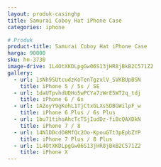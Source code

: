 ```yaml
---
layout: produk-casinghp
title: Samurai Coboy Hat iPhone Case
categories: iphone

# Produk
product-title: Samurai Coboy Hat iPhone Case
harga: 90000
sku: hn-3730
image-drive: 1L4OtXKDLpgGw06S13jHR8jBkB2C571Z2
gallery:
  - url: 1sNh9SUtcudzKoTenTgzxlV_SVKBUpBSN
    title: iPhone 5 / 5s / SE
  - url: 1daUTpvhdUDHo5wPCYa7zWrE5WT2q_tdj
    title: iPhone 6 / 6s
  - url: 1AZoyY9gKohL1TjCtxGLXsSDBGWilpF_w
    title: iPhone 6 Plus / 6s Plus
  - url: 1bu71tihoAhcTcTSjIudDz-fiBcQAXDkN
    title: iPhone 7 / 8
  - url: 14NlDDcdO8MfQc2Oo-KpouGTt3pEpbZYP
    title: iPhone 7 Plus / 8 Plus
  - url: 1L4OtXKDLpgGw06S13jHR8jBkB2C571Z2
    title: iPhone X
---
```

